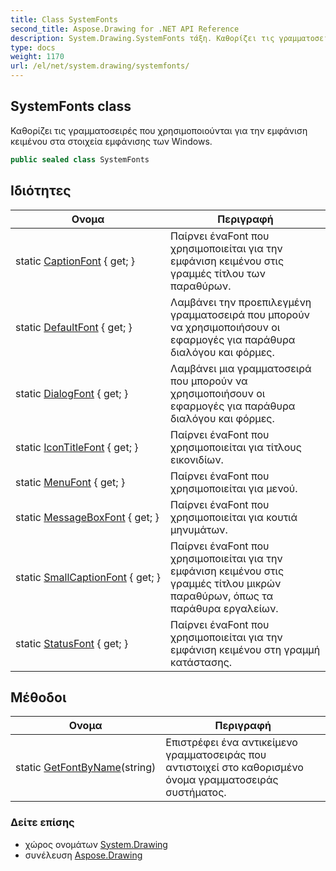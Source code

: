 ```yaml
---
title: Class SystemFonts
second_title: Aspose.Drawing for .NET API Reference
description: System.Drawing.SystemFonts τάξη. Καθορίζει τις γραμματοσειρές που χρησιμοποιούνται για την εμφάνιση κειμένου στα στοιχεία εμφάνισης των Windows.
type: docs
weight: 1170
url: /el/net/system.drawing/systemfonts/
---
```

## SystemFonts class

Καθορίζει τις γραμματοσειρές που χρησιμοποιούνται για την εμφάνιση κειμένου στα στοιχεία εμφάνισης των Windows.

```csharp
public sealed class SystemFonts
```

## Ιδιότητες

| Ονομα | Περιγραφή |
| --- | --- |
| static [CaptionFont](../../system.drawing/systemfonts/captionfont/) { get; } | Παίρνει έναFont που χρησιμοποιείται για την εμφάνιση κειμένου στις γραμμές τίτλου των παραθύρων. |
| static [DefaultFont](../../system.drawing/systemfonts/defaultfont/) { get; } | Λαμβάνει την προεπιλεγμένη γραμματοσειρά που μπορούν να χρησιμοποιήσουν οι εφαρμογές για παράθυρα διαλόγου και φόρμες. |
| static [DialogFont](../../system.drawing/systemfonts/dialogfont/) { get; } | Λαμβάνει μια γραμματοσειρά που μπορούν να χρησιμοποιήσουν οι εφαρμογές για παράθυρα διαλόγου και φόρμες. |
| static [IconTitleFont](../../system.drawing/systemfonts/icontitlefont/) { get; } | Παίρνει έναFont που χρησιμοποιείται για τίτλους εικονιδίων. |
| static [MenuFont](../../system.drawing/systemfonts/menufont/) { get; } | Παίρνει έναFont που χρησιμοποιείται για μενού. |
| static [MessageBoxFont](../../system.drawing/systemfonts/messageboxfont/) { get; } | Παίρνει έναFont που χρησιμοποιείται για κουτιά μηνυμάτων. |
| static [SmallCaptionFont](../../system.drawing/systemfonts/smallcaptionfont/) { get; } | Παίρνει έναFont που χρησιμοποιείται για την εμφάνιση κειμένου στις γραμμές τίτλου μικρών παραθύρων, όπως τα παράθυρα εργαλείων. |
| static [StatusFont](../../system.drawing/systemfonts/statusfont/) { get; } | Παίρνει έναFont που χρησιμοποιείται για την εμφάνιση κειμένου στη γραμμή κατάστασης. |

## Μέθοδοι

| Ονομα | Περιγραφή |
| --- | --- |
| static [GetFontByName](../../system.drawing/systemfonts/getfontbyname/)(string) | Επιστρέφει ένα αντικείμενο γραμματοσειράς που αντιστοιχεί στο καθορισμένο όνομα γραμματοσειράς συστήματος. |

### Δείτε επίσης

* χώρος ονομάτων [System.Drawing](../../system.drawing/)
* συνέλευση [Aspose.Drawing](../../)


